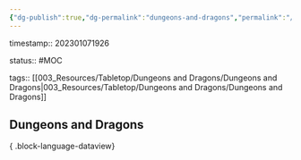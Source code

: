 ```yaml
---
{"dg-publish":true,"dg-permalink":"dungeons-and-dragons","permalink":"/dungeons-and-dragons/"}
---
```



timestamp:: 202301071926

status:: #MOC

tags:: [[003_Resources/Tabletop/Dungeons and Dragons/Dungeons and Dragons\|003_Resources/Tabletop/Dungeons and Dragons/Dungeons and Dragons]]

## Dungeons and Dragons


{ .block-language-dataview}
